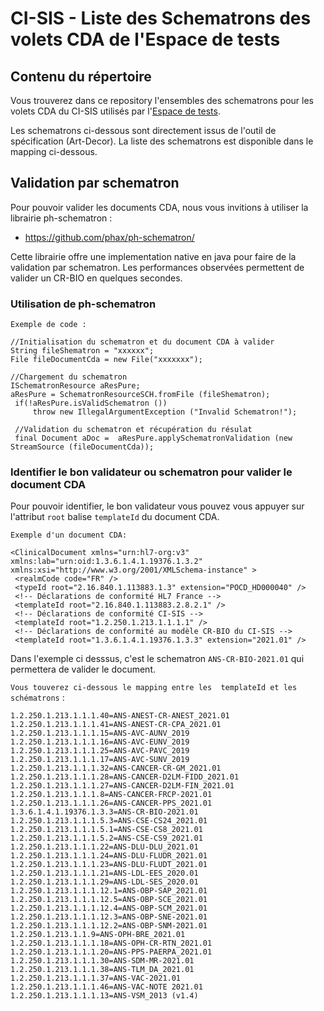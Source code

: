 # CI-SIS - Liste des Schematrons des volets CDA de l'Espace de tests
## Contenu du répertoire
Vous trouverez dans ce repository l'ensembles des schematrons pour les volets CDA du CI-SIS  utilisés par l'[Espace de tests](https://interop.esante.gouv.fr/EVSClient/cda/validator.seam?standard=CDA-ASIP&extension=ASIP).

Les schematrons ci-dessous sont directement issus de l'outil de spécification (Art-Decor).
La liste des schematrons est disponible dans le mapping ci-dessous.


## Validation par schematron 
Pour pouvoir valider les documents CDA, nous vous invitions à utiliser la librairie ph-schematron :
 -  https://github.com/phax/ph-schematron/

Cette librairie offre une implementation native en java pour faire de la validation par schematron.
Les performances observées permettent de valider un CR-BIO en quelques secondes.

### Utilisation de ph-schematron 
`Exemple de code :`

    //Initialisation du schematron et du document CDA à valider
    String fileShematron = "xxxxxx";
    File fileDocumentCda = new File("xxxxxxx");

    //Chargement du schematron
    ISchematronResource aResPure;
    aResPure = SchematronResourceSCH.fromFile (fileShematron);
     if(!aResPure.isValidSchematron ())
         throw new IllegalArgumentException ("Invalid Schematron!");

     //Validation du schematron et récupération du résulat    
     final Document aDoc =  aResPure.applySchematronValidation (new StreamSource (fileDocumentCda)); 


### Identifier le bon validateur ou schematron pour valider le document CDA
Pour pouvoir identifier, le bon validateur vous pouvez vous appuyer sur l'attribut `root`  balise `templateId` du document CDA.


`Exemple d'un document CDA:`

    <ClinicalDocument xmlns="urn:hl7-org:v3" xmlns:lab="urn:oid:1.3.6.1.4.1.19376.1.3.2" xmlns:xsi="http://www.w3.org/2001/XMLSchema-instance" >
     <realmCode code="FR" />
     <typeId root="2.16.840.1.113883.1.3" extension="POCD_HD000040" />
     <!-- Déclarations de conformité HL7 France -->
     <templateId root="2.16.840.1.113883.2.8.2.1" />
     <!-- Déclarations de conformité CI-SIS -->
     <templateId root="1.2.250.1.213.1.1.1.1" />
     <!-- Déclarations de conformité au modèle CR-BIO du CI-SIS -->
     <templateId root="1.3.6.1.4.1.19376.1.3.3" extension="2021.01" />


Dans l'exemple ci desssus, c'est le schematron `ANS-CR-BIO-2021.01` qui permettera de valider le document.


`Vous touverez ci-dessous le mapping entre les  templateId et les  schématrons` :

    1.2.250.1.213.1.1.1.40=ANS-ANEST-CR-ANEST_2021.01
    1.2.250.1.213.1.1.1.41=ANS-ANEST-CR-CPA_2021.01
    1.2.250.1.213.1.1.1.15=ANS-AVC-AUNV_2019
    1.2.250.1.213.1.1.1.16=ANS-AVC-EUNV_2019 
    1.2.250.1.213.1.1.1.25=ANS-AVC-PAVC_2019
    1.2.250.1.213.1.1.1.17=ANS-AVC-SUNV_2019
    1.2.250.1.213.1.1.1.32=ANS-CANCER-CR-GM_2021.01
    1.2.250.1.213.1.1.1.28=ANS-CANCER-D2LM-FIDD_2021.01
    1.2.250.1.213.1.1.1.27=ANS-CANCER-D2LM-FIN_2021.01
    1.2.250.1.213.1.1.1.8=ANS-CANCER-FRCP-2021.01
    1.2.250.1.213.1.1.1.26=ANS-CANCER-PPS_2021.01
    1.3.6.1.4.1.19376.1.3.3=ANS-CR-BIO-2021.01
    1.2.250.1.213.1.1.1.5.3=ANS-CSE-CS24_2021.01
    1.2.250.1.213.1.1.1.5.1=ANS-CSE-CS8_2021.01
    1.2.250.1.213.1.1.1.5.2=ANS-CSE-CS9_2021.01
    1.2.250.1.213.1.1.1.22=ANS-DLU-DLU_2021.01
    1.2.250.1.213.1.1.1.24=ANS-DLU-FLUDR_2021.01
    1.2.250.1.213.1.1.1.23=ANS-DLU-FLUDT_2021.01
    1.2.250.1.213.1.1.1.21=ANS-LDL-EES_2020.01
    1.2.250.1.213.1.1.1.29=ANS-LDL-SES_2020.01
    1.2.250.1.213.1.1.1.12.1=ANS-OBP-SAP_2021.01
    1.2.250.1.213.1.1.1.12.5=ANS-OBP-SCE_2021.01
    1.2.250.1.213.1.1.1.12.4=ANS-OBP-SCM_2021.01
    1.2.250.1.213.1.1.1.12.3=ANS-OBP-SNE-2021.01
    1.2.250.1.213.1.1.1.12.2=ANS-OBP-SNM-2021.01
    1.2.250.1.213.1.1.9=ANS-OPH-BRE_2021.01
    1.2.250.1.213.1.1.1.18=ANS-OPH-CR-RTN_2021.01
    1.2.250.1.213.1.1.1.20=ANS-PPS-PAERPA_2021.01 
    1.2.250.1.213.1.1.1.30=ANS-SDM-MR-2021.01
    1.2.250.1.213.1.1.1.38=ANS-TLM_DA_2021.01
    1.2.250.1.213.1.1.1.37=ANS-VAC-2021.01
    1.2.250.1.213.1.1.1.46=ANS-VAC-NOTE 2021.01
    1.2.250.1.213.1.1.1.13=ANS-VSM_2013 (v1.4)

